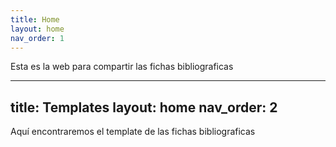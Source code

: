 ```yaml
---
title: Home
layout: home
nav_order: 1
---
```


Esta es la web para compartir las fichas bibliograficas

---
title: Templates
layout: home
nav_order: 2
---

Aquí encontraremos el template de las fichas bibliograficas
